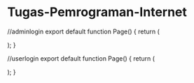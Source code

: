 # Tugas-Pemrograman-Internet

//adminlogin
export default function Page() {
    return (
        <div className='mt-32 lg:mt-0 lg:min-h-screen flex items-center justify-center'>
            <AdminLoginForm />
        </div>
    );
}

//userlogin
export default function Page() {
    return (
        <div className='mt-32 lg:mt-0 lg:min-h-screen flex items-center justify-center'>
            <AdminLoginForm />
        </div>
    );
}
